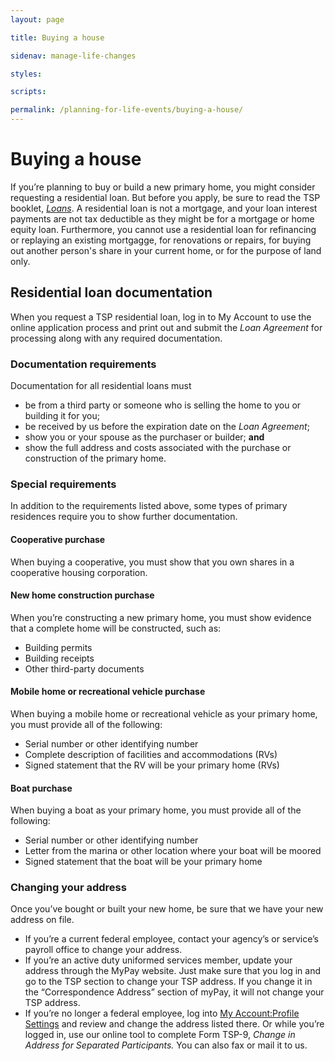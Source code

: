 ```yaml
---
layout: page

title: Buying a house

sidenav: manage-life-changes

styles:

scripts:

permalink: /planning-for-life-events/buying-a-house/
---
```


# Buying a house

If you’re planning to buy or build a new primary home, you might consider requesting a residential loan. But before you apply, be sure to read the TSP booklet, _[Loans](https://www.tsp.gov/PDF/formspubs/tspbk04.pdf)_. A residential loan is not a mortgage, and your loan interest payments are not tax deductible as they might be for a mortgage or home equity loan. Furthermore, you cannot use a residential loan for refinancing or replaying an existing mortgagge, for renovations or repairs, for buying out another person's share in your current home, or for the purpose of land only.

## Residential loan documentation

When you request a TSP residential loan, log in to My Account to use the online application process and print out and submit the *Loan Agreement* for processing along with any required documentation. 

### Documentation requirements
Documentation for all residential loans must
+ be from a third party or someone who is selling the home to you or building it for you;
+ be received by us before the expiration date on the *Loan Agreement*; 
+ show you or your spouse as the purchaser or builder; **and** 
+ show the full address and costs associated with the purchase or construction of the primary home.

### Special requirements
In addition to the requirements listed above, some types of primary residences require you to show further documentation. 
 
#### Cooperative purchase
When buying a cooperative, you must show that you own shares in a cooperative housing corporation.

#### New home construction purchase
When you’re constructing a new primary home, you must show evidence that a complete home will be constructed, such as:
+ Building permits
+ Building receipts
+ Other third-party documents

#### Mobile home or recreational vehicle purchase
When buying a mobile home or recreational vehicle as your primary home, you must provide all of the following:
+ Serial number or other identifying number
+ Complete description of facilities and accommodations (RVs)
+ Signed statement that the RV will be your primary home (RVs)

#### Boat purchase
When buying a boat as your primary home, you must provide all of the following:
+ Serial number or other identifying number
+ Letter from the marina or other location where your boat will be moored
+ Signed statement that the boat will be your primary home

### Changing your address
Once you’ve bought or built your new home, be sure that we have your new address on file. 
+ If you’re a current federal employee, contact your agency’s or service’s payroll office to change your address. 
+ If you’re an active duty uniformed services member, update your address through the MyPay website. Just make sure that you log in and go to the TSP section to change your TSP address. If you change it in the “Correspondence Address” section of myPay, it will not change your TSP address.
+ If you’re no longer a federal employee, log into [My Account:Profile Settings](https://www.tsp.gov/tsp/login.html) and review and change the address listed there. Or while you’re logged in, use our online tool to complete Form TSP-9, *Change in Address for Separated Participants.* You can also fax or mail it to us.




<!-- CONTENT END -->
